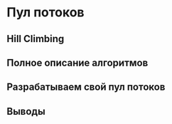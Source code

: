 # Пул потоков

## Hill Climbing

## Полное описание алгоритмов

## Разрабатываем свой пул потоков

## Выводы
